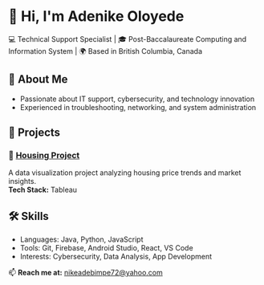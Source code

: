 # 👋 Hi, I'm Adenike Oloyede  
💻 Technical Support Specialist | 🎓 Post-Baccalaureate Computing and Information System | 🌍 Based in British Columbia, Canada  

## 🚀 About Me
- Passionate about IT support, cybersecurity, and technology innovation  
- Experienced in troubleshooting, networking, and system administration  


## 🧩 Projects
### 🔹 [Housing Project](https://github.com/AdenikeOloyede/Housing-Project)
A data visualization project analyzing housing price trends and market insights.  
**Tech Stack:** Tableau


## 🛠 Skills
- Languages: Java, Python, JavaScript  
- Tools: Git, Firebase, Android Studio, React, VS Code  
- Interests: Cybersecurity, Data Analysis, App Development  

📫 **Reach me at:** [nikeadebimpe72@yahoo.com](mailto:nikeadebimpe72@yahoo.com)

